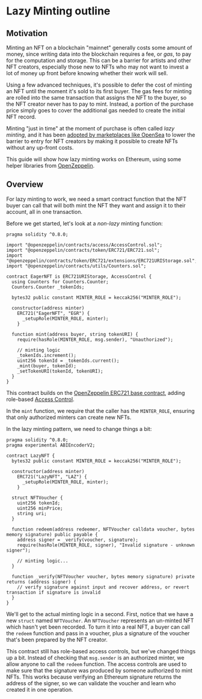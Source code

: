 # Lazy Minting outline

## Motivation

Minting an NFT on a blockchain "mainnet" generally costs some amount of money, since writing data into the blockchain requires a fee, or _gas_, to pay for the computation and storage. This can be a barrier for artists and other NFT creators, especially those new to NFTs who may not want to invest a lot of money up front before knowing whether their work will sell.

Using a few advanced techniques, it's possible to defer the cost of minting an NFT until the moment it's sold to its first buyer. The gas fees for minting are rolled into the same transaction that assigns the NFT to the buyer, so the NFT creator never has to pay to mint. Instead, a portion of the purchase price simply goes to cover the additional gas needed to create the initial NFT record.

Minting "just in time" at the moment of purchase is often called _lazy minting_, and it has been [adopted by marketplaces like OpenSea](https://opensea.io/blog/announcements/introducing-the-collection-manager/) to lower the barrier to entry for NFT creators by making it possible to create NFTs without any up-front costs.

This guide will show how lazy minting works on Ethereum, using some helper libraries from [OpenZeppelin](https://openzeppelin.org).

## Overview

For lazy minting to work, we need a smart contract function that the NFT buyer can call that will both mint the NFT they want and assign it to their account, all in one transaction.

Before we get started, let's look at a _non-lazy_ minting function:

```solidity
pragma solidity ^0.8.0;

import "@openzeppelin/contracts/access/AccessControl.sol";
import "@openzeppelin/contracts/token/ERC721/ERC721.sol";
import "@openzeppelin/contracts/token/ERC721/extensions/ERC721URIStorage.sol";
import "@openzeppelin/contracts/utils/Counters.sol";

contract EagerNFT is ERC721URIStorage, AccessControl {
  using Counters for Counters.Counter;
  Counters.Counter _tokenIds;

  bytes32 public constant MINTER_ROLE = keccak256("MINTER_ROLE");

  constructor(address minter)
    ERC721("EagerNFT", "EGR") {
      _setupRole(MINTER_ROLE, minter);
    }

  function mint(address buyer, string tokenURI) {
    require(hasRole(MINTER_ROLE, msg.sender), "Unauthorized");
    
    // minting logic
    _tokenIds.increment();
    uint256 tokenId = _tokenIds.current();
    _mint(buyer, tokenId);
    _setTokenURI(tokenId, tokenURI);
  }
}
```

This contract builds on the [OpenZeppelin ERC721 base contract](https://docs.openzeppelin.com/contracts/4.x/erc721), adding role-based [Access Control](https://docs.openzeppelin.com/contracts/4.x/access-control).

In the `mint` function, we require that the caller has the `MINTER_ROLE`, ensuring that only authorized minters can create new NFTs.

In the lazy minting pattern, we need to change things a bit:

```solidity
pragma solidity ^0.8.0;
pragma experimental ABIEncoderV2;

contract LazyNFT {
  bytes32 public constant MINTER_ROLE = keccak256("MINTER_ROLE");

  constructor(address minter)
    ERC721("LazyNFT", "LAZ") {
      _setupRole(MINTER_ROLE, minter);
    }

  struct NFTVoucher {
    uint256 tokenId;
    uint256 minPrice;
    string uri;
  }

  function redeem(address redeemer, NFTVoucher calldata voucher, bytes memory signature) public payable {
    address signer = _verify(voucher, signature);
    require(hasRole(MINTER_ROLE, signer), "Invalid signature - unknown signer");

    // minting logic...
  }

  function _verify(NFTVoucher voucher, bytes memory signature) private returns (address signer) {
    // verify signature against input and recover address, or revert transaction if signature is invalid
  }
}
```

We'll get to the actual minting logic in a second. First, notice that we have a new `struct` named `NFTVoucher`. An `NFTVoucher` represents an un-minted NFT which hasn't yet been recorded. To turn it into a real NFT, a buyer can call the `redeem` function and pass in a voucher, plus a signature of the voucher that's been prepared by the NFT creator.

This contract still has role-based access controls, but we've changed things up a bit. Instead of checking that `msg.sender` is an authorized minter, we allow anyone to call the `redeem` function. The access controls are used to make sure that the signature was produced by someone authorized to mint NFTs. This works because verifying an Ethereum signature returns the address of the signer, so we can validate the voucher and learn who created it in one operation.



